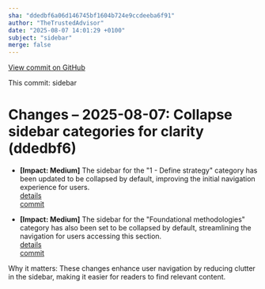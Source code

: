 ```yaml
---
sha: "ddedbf6a06d146745bf1604b724e9ccdeeba6f91"
author: "TheTrustedAdvisor"
date: "2025-08-07 14:01:29 +0100"
subject: "sidebar"
merge: false
---
```


[View commit on GitHub](https://github.com/TheTrustedAdvisor/FabricAdoptionFramework/commit/ddedbf6a06d146745bf1604b724e9ccdeeba6f91)

This commit: sidebar

# Changes – 2025-08-07: Collapse sidebar categories for clarity (ddedbf6)

- **[Impact: Medium]** The sidebar for the "1 - Define strategy" category has been updated to be collapsed by default, improving the initial navigation experience for users.  
   [details](/docs/about/changes/2025-08-07-sidebar)  
   [commit](https://github.com/TheTrustedAdvisor/FabricAdoptionFramework/commit/ddedbf6a06d146745bf1604b724e9ccdeeba6f91)  

- **[Impact: Medium]** The sidebar for the "Foundational methodologies" category has also been set to be collapsed by default, streamlining the navigation for users accessing this section.  
   [details](/docs/about/changes/2025-08-07-sidebar)  
   [commit](https://github.com/TheTrustedAdvisor/FabricAdoptionFramework/commit/ddedbf6a06d146745bf1604b724e9ccdeeba6f91)  

Why it matters: These changes enhance user navigation by reducing clutter in the sidebar, making it easier for readers to find relevant content.
